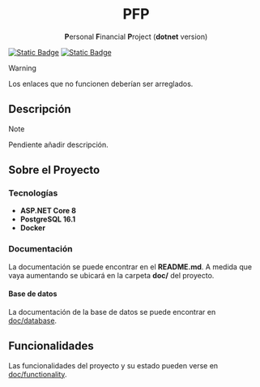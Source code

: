 <!-- todo: translate the README.md file: https://github.com/jonatasemidio/multilanguage-readme-pattern?tab=readme-ov-file -->

<h1 align=center>PFP</h1>
<p align=center><b>P</b>ersonal <b>F</b>inancial <b>P</b>roject (<b>dotnet</b> version)</p>

[![Static Badge](https://img.shields.io/badge/lang-en-blue)](README.md) [![Static Badge](https://img.shields.io/badge/lang-es-red)](README.es-ES.md)

> [!WARNING]
> Los enlaces que no funcionen deberían ser arreglados.

## Descripción
> [!NOTE]
> Pendiente añadir descripción.

## Sobre el Proyecto

### Tecnologías
- **ASP.NET Core 8**
- **PostgreSQL 16.1**
- **Docker**

### Documentación
La documentación se puede encontrar en el **README.md**. A medida que vaya aumentando se ubicará en la carpeta **doc/** del proyecto.

#### Base de datos
La documentación de la base de datos se puede encontrar en [doc/database](doc/database/).

## Funcionalidades
Las funcionalidades del proyecto y su estado pueden verse en [doc/functionality](doc/functionality).
